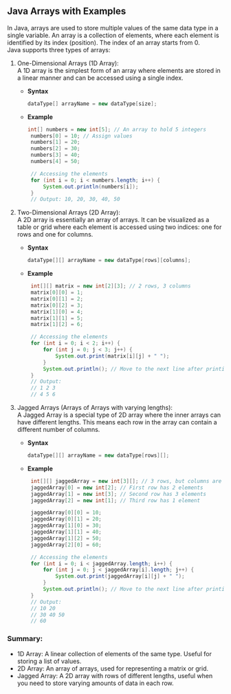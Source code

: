 ## Java Arrays with Examples

In Java, arrays are used to store multiple values of the same data type in a single variable. An array is a collection of elements, where each element is identified by its index (position). The index of an array starts from 0.<br>
Java supports three types of arrays:

1. One-Dimensional Arrays (1D Array):<br>
   A 1D array is the simplest form of an array where elements are stored in a linear manner and can be accessed using a single index.
   * **Syntax**
     
     ```java
     dataType[] arrayName = new dataType[size];

     ```
   * **Example**
     ```java
     int[] numbers = new int[5]; // An array to hold 5 integers
      numbers[0] = 10; // Assign values
      numbers[1] = 20;
      numbers[2] = 30;
      numbers[3] = 40;
      numbers[4] = 50;

      // Accessing the elements
      for (int i = 0; i < numbers.length; i++) {
          System.out.println(numbers[i]);
      }
      // Output: 10, 20, 30, 40, 50

     ```
3. Two-Dimensional Arrays (2D Array):<br>
  A 2D array is essentially an array of arrays. It can be visualized as a table or grid where each element is accessed using two indices: one for rows and one for columns.
   * **Syntax**
     
     ```java
     dataType[][] arrayName = new dataType[rows][columns];

     ```
   * **Example**
     ```java
      int[][] matrix = new int[2][3]; // 2 rows, 3 columns
      matrix[0][0] = 1;
      matrix[0][1] = 2;
      matrix[0][2] = 3;
      matrix[1][0] = 4;
      matrix[1][1] = 5;
      matrix[1][2] = 6;

      // Accessing the elements
      for (int i = 0; i < 2; i++) {
          for (int j = 0; j < 3; j++) {
              System.out.print(matrix[i][j] + " ");
          }
          System.out.println(); // Move to the next line after printing each row
      }
      // Output:
      // 1 2 3
      // 4 5 6

     ```
4. Jagged Arrays (Arrays of Arrays with varying lengths):<br>
   A Jagged Array is a special type of 2D array where the inner arrays can have different lengths. This means each row in the array can contain a different number of columns.
   * **Syntax**
     
     ```java
     dataType[][] arrayName = new dataType[rows][];

     ```
   * **Example**
     ```java
      int[][] jaggedArray = new int[3][]; // 3 rows, but columns are defined later
      jaggedArray[0] = new int[2]; // First row has 2 elements
      jaggedArray[1] = new int[3]; // Second row has 3 elements
      jaggedArray[2] = new int[1]; // Third row has 1 element

      jaggedArray[0][0] = 10;
      jaggedArray[0][1] = 20;
      jaggedArray[1][0] = 30;
      jaggedArray[1][1] = 40;
      jaggedArray[1][2] = 50;
      jaggedArray[2][0] = 60;

      // Accessing the elements
      for (int i = 0; i < jaggedArray.length; i++) {
          for (int j = 0; j < jaggedArray[i].length; j++) {
              System.out.print(jaggedArray[i][j] + " ");
          }
          System.out.println(); // Move to the next line after printing each row
      }
      // Output:
      // 10 20
      // 30 40 50
      // 60

     ```

### Summary:
  * 1D Array: A linear collection of elements of the same type. Useful for storing a list of values.
  * 2D Array: An array of arrays, used for representing a matrix or grid.
  * Jagged Array: A 2D array with rows of different lengths, useful when you need to store varying amounts of data in each row.
